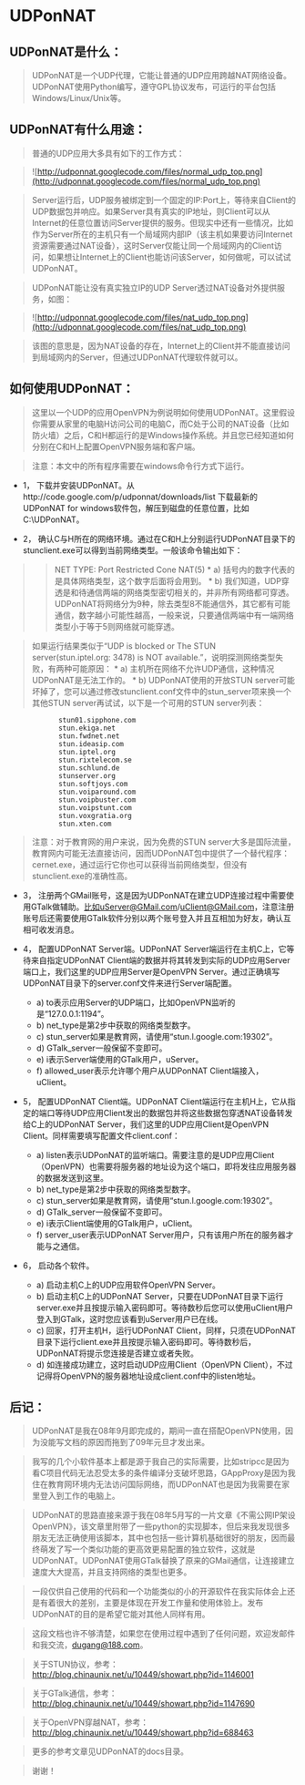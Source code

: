 # UDPonNAT #
## UDPonNAT是什么： ##
> UDPonNAT是一个UDP代理，它能让普通的UDP应用跨越NAT网络设备。UDPonNAT使用Python编写，遵守GPL协议发布，可运行的平台包括Windows/Linux/Unix等。

## UDPonNAT有什么用途： ##
> 普通的UDP应用大多具有如下的工作方式：

> ![http://udponnat.googlecode.com/files/normal_udp_top.png](http://udponnat.googlecode.com/files/normal_udp_top.png)

> Server运行后，UDP服务被绑定到一个固定的IP:Port上，等待来自Client的UDP数据包并响应。如果Server具有真实的IP地址，则Client可以从Internet的任意位置访问Server提供的服务。但现实中还有一些情况，比如作为Server所在的主机只有一个局域网内部IP（该主机如果要访问Internet资源需要通过NAT设备），这时Server仅能让同一个局域网内的Client访问，如果想让Internet上的Client也能访问该Server，如何做呢，可以试试UDPonNAT。

> UDPonNAT能让没有真实独立IP的UDP Server透过NAT设备对外提供服务，如图：

> ![http://udponnat.googlecode.com/files/nat_udp_top.png](http://udponnat.googlecode.com/files/nat_udp_top.png)

> 该图的意思是，因为NAT设备的存在，Internet上的Client并不能直接访问到局域网内的Server，但通过UDPonNAT代理软件就可以。

## 如何使用UDPonNAT： ##
> 这里以一个UDP的应用OpenVPN为例说明如何使用UDPonNAT。这里假设你需要从家里的电脑H访问公司的电脑C，而C处于公司的NAT设备（比如防火墙）之后，C和H都运行的是Windows操作系统。并且您已经知道如何分别在C和H上配置OpenVPN服务端和客户端。

> 注意：本文中的所有程序需要在windows命令行方式下运行。

  * 1， 下载并安装UDPonNAT。从http://code.google.com/p/udponnat/downloads/list 下载最新的UDPonNAT for windows软件包，解压到磁盘的任意位置，比如C:\UDPonNAT。

  * 2， 确认C与H所在的网络环境。通过在C和H上分别运行UDPonNAT目录下的stunclient.exe可以得到当前网络类型。一般该命令输出如下：
> > NET TYPE: Port Restricted Cone NAT(5)
    * a)  括号内的数字代表的是具体网络类型，这个数字后面将会用到。
    * b)  我们知道，UDP穿透是和待通信两端的网络类型密切相关的，并非所有网络都可穿透。UDPonNAT将网络分为9种，除去类型8不能通信外，其它都有可能通信，数字越小可能性越高，一般来说，只要通信两端中有一端网络类型小于等于5则网络就可能穿透。

> 如果运行结果类似于“UDP is blocked or The STUN server(stun.iptel.org: 3478) is NOT available.”，说明探测网络类型失败，有两种可能原因：
    * a)  主机所在网络不允许UDP通信，这种情况UDPonNAT是无法工作的。
    * b)  UDPonNAT使用的开放STUN server可能坏掉了，您可以通过修改stunclient.conf文件中的stun\_server项来换一个其他STUN server再试试，以下是一个可用的STUN server列表：

```
            stun01.sipphone.com
            stun.ekiga.net
            stun.fwdnet.net
            stun.ideasip.com
            stun.iptel.org
            stun.rixtelecom.se
            stun.schlund.de
            stunserver.org
            stun.softjoys.com
            stun.voiparound.com
            stun.voipbuster.com
            stun.voipstunt.com
            stun.voxgratia.org
            stun.xten.com
```

> 注意：对于教育网的用户来说，因为免费的STUN server大多是国际流量，教育网内可能无法直接访问，因而UDPonNAT包中提供了一个替代程序：cernet.exe，通过运行它你也可以获得当前网络类型，但没有stunclient.exe的准确性高。

  * 3， 注册两个GMail账号，这是因为UDPonNAT在建立UDP连接过程中需要使用GTalk做辅助。比如uServer@GMail.com/uClient@GMail.com，注意注册账号后还需要使用GTalk软件分别以两个账号登入并且互相加为好友，确认互相可收发消息。

  * 4， 配置UDPonNAT Server端。UDPonNAT Server端运行在主机C上，它等待来自指定UDPonNAT Client端的数据并将其转发到实际的UDP应用Server端口上，我们这里的UDP应用Server是OpenVPN Server。通过正确填写UDPonNAT目录下的server.conf文件来进行Server端配置。
    * a)  to表示应用Server的UDP端口，比如OpenVPN监听的是“127.0.0.1:1194”。
    * b)  net\_type是第2步中获取的网络类型数字。
    * c)  stun\_server如果是教育网，请使用“stun.l.google.com:19302”。
    * d)  GTalk\_server一般保留不变即可。
    * e)  i表示Server端使用的GTalk用户，uServer。
    * f)  allowed\_user表示允许哪个用户从UDPonNAT Client端接入，uClient。

  * 5， 配置UDPonNAT Client端。UDPonNAT Client端运行在主机H上，它从指定的端口等待UDP应用Client发出的数据包并将这些数据包穿透NAT设备转发给C上的UDPonNAT Server，我们这里的UDP应用Client是OpenVPN Client。同样需要填写配置文件client.conf：
    * a)  listen表示UDPonNAT的监听端口。需要注意的是UDP应用Client（OpenVPN）也需要将服务器的地址设为这个端口，即将发往应用服务器的数据发送到这里。
    * b)  net\_type是第2步中获取的网络类型数字。
    * c)  stun\_server如果是教育网，请使用“stun.l.google.com:19302”。
    * d)  GTalk\_server一般保留不变即可。
    * e)  i表示Client端使用的GTalk用户，uClient。
    * f)  server\_user表示UDPonNAT Server用户，只有该用户所在的服务器才能与之通信。

  * 6， 启动各个软件。
    * a)  启动主机C上的UDP应用软件OpenVPN Server。
    * b)  启动主机C上的UDPonNAT Server，只要在UDPonNAT目录下运行server.exe并且按提示输入密码即可。等待数秒后您可以使用uClient用户登入到GTalk，这时您应该看到uServer用户已在线。
    * c)  回家，打开主机H，运行UDPonNAT Client，同样，只须在UDPonNAT目录下运行client.exe并且按提示输入密码即可。等待数秒后，UDPonNAT将提示您连接是否建立或者失败。
    * d)  如连接成功建立，这时启动UDP应用Client（OpenVPN Client），不过记得将OpenVPN的服务器地址设成client.conf中的listen地址。

## 后记： ##
> UDPonNAT是我在08年9月即完成的，期间一直在搭配OpenVPN使用，因为没能写文档的原因而拖到了09年元旦才发出来。

> 我写的几个小软件基本上都是源于我自己的实际需要，比如stripcc是因为看C项目代码无法忍受太多的条件编译分支破坏思路，GAppProxy是因为我住在教育网环境内无法访问国际网络，而UDPonNAT也是因为我需要在家里登入到工作的电脑上。

> UDPonNAT的思路直接来源于我在08年5月写的一片文章《不需公网IP架设OpenVPN》，该文章里附带了一些python的实现脚本，但后来我发现很多朋友无法正确使用该脚本，其中也包括一些计算机基础很好的朋友，因而最终萌发了写一个类似功能的更高效更易配置的独立软件，这就是UDPonNAT。UDPonNAT使用GTalk替换了原来的GMail通信，让连接建立速度大大提高，并且支持网络的类型也更多。

> 一段仅供自己使用的代码和一个功能类似的小的开源软件在我实际体会上还是有着很大的差别，主要是体现在开发工作量和使用体验上。发布UDPonNAT的目的是希望它能对其他人同样有用。

> 这段文档也许不够清楚，如果您在使用过程中遇到了任何问题，欢迎发邮件和我交流，dugang@188.com。

> 关于STUN协议，参考：http://blog.chinaunix.net/u/10449/showart.php?id=1146001

> 关于GTalk通信，参考：http://blog.chinaunix.net/u/10449/showart.php?id=1147690

> 关于OpenVPN穿越NAT，参考：http://blog.chinaunix.net/u/10449/showart.php?id=688463

> 更多的参考文章见UDPonNAT的docs目录。

> 谢谢！